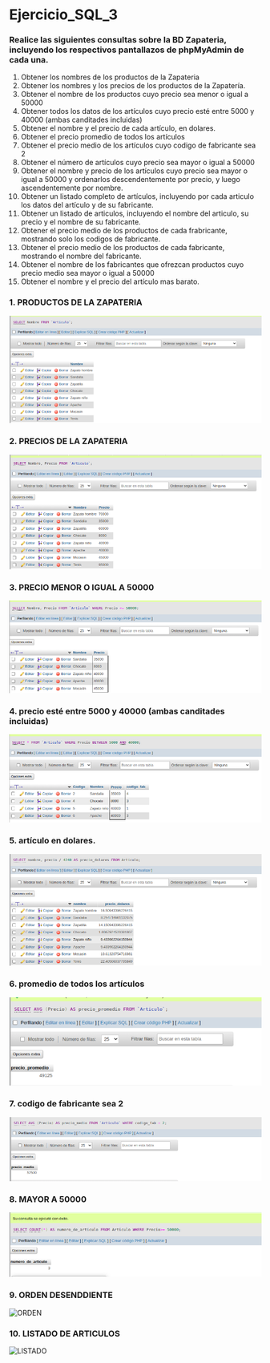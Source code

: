 # Ejercicio_SQL_3

### Realice las siguientes consultas sobre la BD Zapateria, incluyendo los respectivos pantallazos de phpMyAdmin de cada una.

1. Obtener los nombres de los productos de la Zapateria
2. Obtener los nombres y los precios de los productos de la Zapatería.
3. Obtener el nombre de los productos cuyo precio sea menor o igual a 50000
4. Obtener todos los datos de los artículos cuyo precio esté entre 5000 y 40000 (ambas canditades incluidas)
5. Obtener el nombre y el precio de cada artículo, en dolares.
6. Obtener el precio promedio de todos los artículos
7. Obtener el precio medio de los artículos cuyo codigo de fabricante sea 2
8. Obtener el número de artículos cuyo precio sea mayor o igual a 50000
9. Obtener el nombre y precio de los artículos cuyo precio sea mayor o igual a 50000 y ordenarlos descendentemente por precio, y luego ascendentemente por nombre.
10. Obtener un listado completo de artículos, incluyendo por cada articulo los datos del artículo y de su fabricante.
11. Obtener un listado de articulos, incluyendo el nombre del articulo, su precio y el nombre de su fabricante.
12. Obtener el precio medio de los productos  de cada frabricante, mostrando solo los codigos de fabricante.
13. Obtener el precio medio de los productos de cada fabricante, mostrando el nombre del fabricante.
14. Obtener el nombre de los fabricantes que ofrezcan productos cuyo precio medio sea mayor o igual a 50000
15. Obtener el nombre y el precio del artículo mas barato.

### 1. PRODUCTOS DE LA ZAPATERIA
![ZAPATERIA](./img/nombre_productos.png)

### 2. PRECIOS DE LA ZAPATERIA
![PRECIO](./img/nombre_precios.png)

### 3. PRECIO MENOR O IGUAL A 50000
![MENOR](./img/nombre_menor_50000.png)

### 4. precio esté entre 5000 y 40000 (ambas canditades incluidas)
![ENTRE_5000_Y_40000](./img/precio_5000_40000.png)

### 5. artículo en dolares.
![DOLARES](./img/precio_dolares.png)

### 6. promedio de todos los artículos
![ARTICULOS](./img/precio_promedio.png)

### 7. codigo de fabricante sea 2
![CODIGO](./img/precio_medio.png)

### 8. MAYOR A 50000
![MAYOR](./img/precio_mayor_50000.png)

### 9. ORDEN DESENDDIENTE
![ORDEN]()

### 10. LISTADO DE ARTICULOS
![LISTADO]()